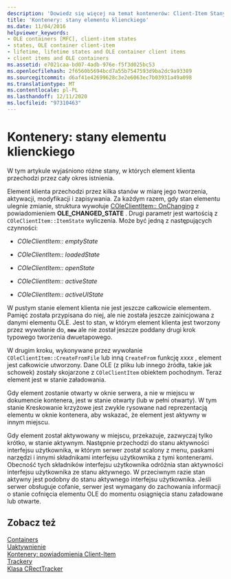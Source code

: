 ```yaml
---
description: 'Dowiedz się więcej na temat kontenerów: Client-Item Stany'
title: 'Kontenery: stany elementu klienckiego'
ms.date: 11/04/2016
helpviewer_keywords:
- OLE containers [MFC], client-item states
- states, OLE container client-item
- lifetime, lifetime states and OLE container client items
- client items and OLE containers
ms.assetid: e7021caa-bd07-4adb-976e-f5f3d025bc53
ms.openlocfilehash: 2f6560b5694bcd7a55b7547593d9ba2dc9a93389
ms.sourcegitcommit: d6af41e42699628c3e2e6063ec7b03931a49a098
ms.translationtype: MT
ms.contentlocale: pl-PL
ms.lasthandoff: 12/11/2020
ms.locfileid: "97310463"
---
```

# <a name="containers-client-item-states"></a>Kontenery: stany elementu klienckiego

W tym artykule wyjaśniono różne stany, w których element klienta przechodzi przez cały okres istnienia.

Element klienta przechodzi przez kilka stanów w miarę jego tworzenia, aktywacji, modyfikacji i zapisywania. Za każdym razem, gdy stan elementu ulegnie zmianie, struktura wywołuje [COleClientItem:: OnChanging](reference/coleclientitem-class.md#onchange) z powiadomieniem **OLE_CHANGED_STATE** . Drugi parametr jest wartością z `COleClientItem::ItemState` wyliczenia. Może być jedną z następujących czynności:

- *COleClientItem:: emptyState*

- *COleClientItem:: loadedState*

- *COleClientItem:: openState*

- *COleClientItem:: activeState*

- *COleClientItem:: activeUIState*

W pustym stanie element klienta nie jest jeszcze całkowicie elementem. Pamięć została przypisana do niej, ale nie została jeszcze zainicjowana z danymi elementu OLE. Jest to stan, w którym element klienta jest tworzony przez wywołanie do, **`new`** ale nie został jeszcze poddany drugi krok typowego tworzenia dwuetapowego.

W drugim kroku, wykonywane przez wywołanie `COleClientItem::CreateFromFile` lub inną `CreateFrom` funkcję *xxxx* , element jest całkowicie utworzony. Dane OLE (z pliku lub innego źródła, takie jak schowek) zostały skojarzone z `COleClientItem` obiektem pochodnym. Teraz element jest w stanie załadowania.

Gdy element zostanie otwarty w oknie serwera, a nie w miejscu w dokumencie kontenera, jest w stanie otwarty (lub w pełni otwarty). W tym stanie Kreskowanie krzyżowe jest zwykle rysowane nad reprezentacją elementu w oknie kontenera, aby wskazać, że element jest aktywny w innym miejscu.

Gdy element został aktywowany w miejscu, przekazuje, zazwyczaj tylko krótko, w stanie aktywnym. Następnie przechodzi do stanu aktywności interfejsu użytkownika, w którym serwer został scalony z menu, paskami narzędzi i innymi składnikami interfejsu użytkownika z tymi kontenerami. Obecność tych składników interfejsu użytkownika odróżnia stan aktywności interfejsu użytkownika ze stanu aktywnego. W przeciwnym razie stan aktywny jest podobny do stanu aktywnego interfejsu użytkownika. Jeśli serwer obsługuje cofanie, serwer jest wymagany do zachowania informacji o stanie cofnięcia elementu OLE do momentu osiągnięcia stanu załadowane lub otwarte.

## <a name="see-also"></a>Zobacz też

[Containers](containers.md)<br/>
[Uaktywnienie](activation-cpp.md)<br/>
[Kontenery: powiadomienia Client-Item](containers-client-item-notifications.md)<br/>
[Trackery](trackers.md)<br/>
[Klasa CRectTracker](reference/crecttracker-class.md)
